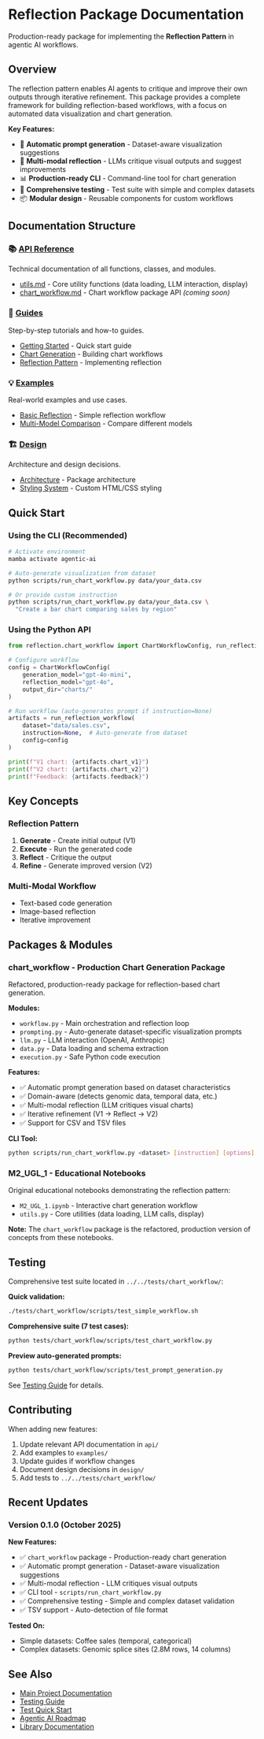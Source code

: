 # Reflection Package Documentation

Production-ready package for implementing the **Reflection Pattern** in agentic AI workflows.

## Overview

The reflection pattern enables AI agents to critique and improve their own outputs through iterative refinement. This package provides a complete framework for building reflection-based workflows, with a focus on automated data visualization and chart generation.

**Key Features:**
- 🎨 **Automatic prompt generation** - Dataset-aware visualization suggestions
- 🔄 **Multi-modal reflection** - LLMs critique visual outputs and suggest improvements
- 📊 **Production-ready CLI** - Command-line tool for chart generation
- 🧪 **Comprehensive testing** - Test suite with simple and complex datasets
- 📦 **Modular design** - Reusable components for custom workflows

## Documentation Structure

### 📚 [API Reference](api/)
Technical documentation of all functions, classes, and modules.

- [utils.md](api/utils.md) - Core utility functions (data loading, LLM interaction, display)
- [chart_workflow.md](api/chart_workflow.md) - Chart workflow package API *(coming soon)*

### 📖 [Guides](guides/)
Step-by-step tutorials and how-to guides.

- [Getting Started](guides/getting-started.md) - Quick start guide
- [Chart Generation](guides/chart-generation.md) - Building chart workflows
- [Reflection Pattern](guides/reflection-pattern.md) - Implementing reflection

### 💡 [Examples](examples/)
Real-world examples and use cases.

- [Basic Reflection](examples/basic-reflection.md) - Simple reflection workflow
- [Multi-Model Comparison](examples/multi-model-comparison.md) - Compare different models

### 🏗️ [Design](design/)
Architecture and design decisions.

- [Architecture](design/architecture.md) - Package architecture
- [Styling System](design/styling-system.md) - Custom HTML/CSS styling

## Quick Start

### Using the CLI (Recommended)

```bash
# Activate environment
mamba activate agentic-ai

# Auto-generate visualization from dataset
python scripts/run_chart_workflow.py data/your_data.csv

# Or provide custom instruction
python scripts/run_chart_workflow.py data/your_data.csv \
  "Create a bar chart comparing sales by region"
```

### Using the Python API

```python
from reflection.chart_workflow import ChartWorkflowConfig, run_reflection_workflow

# Configure workflow
config = ChartWorkflowConfig(
    generation_model="gpt-4o-mini",
    reflection_model="gpt-4o",
    output_dir="charts/"
)

# Run workflow (auto-generates prompt if instruction=None)
artifacts = run_reflection_workflow(
    dataset="data/sales.csv",
    instruction=None,  # Auto-generate from dataset
    config=config
)

print(f"V1 chart: {artifacts.chart_v1}")
print(f"V2 chart: {artifacts.chart_v2}")
print(f"Feedback: {artifacts.feedback}")
```

## Key Concepts

### Reflection Pattern
1. **Generate** - Create initial output (V1)
2. **Execute** - Run the generated code
3. **Reflect** - Critique the output
4. **Refine** - Generate improved version (V2)

### Multi-Modal Workflow
- Text-based code generation
- Image-based reflection
- Iterative improvement

## Packages & Modules

### chart_workflow - Production Chart Generation Package

Refactored, production-ready package for reflection-based chart generation.

**Modules:**
- `workflow.py` - Main orchestration and reflection loop
- `prompting.py` - Auto-generate dataset-specific visualization prompts
- `llm.py` - LLM interaction (OpenAI, Anthropic)
- `data.py` - Data loading and schema extraction
- `execution.py` - Safe Python code execution

**Features:**
- ✅ Automatic prompt generation based on dataset characteristics
- ✅ Domain-aware (detects genomic data, temporal data, etc.)
- ✅ Multi-modal reflection (LLM critiques visual charts)
- ✅ Iterative refinement (V1 → Reflect → V2)
- ✅ Support for CSV and TSV files

**CLI Tool:**
```bash
python scripts/run_chart_workflow.py <dataset> [instruction] [options]
```

### M2_UGL_1 - Educational Notebooks

Original educational notebooks demonstrating the reflection pattern:
- `M2_UGL_1.ipynb` - Interactive chart generation workflow
- `utils.py` - Core utilities (data loading, LLM calls, display)

**Note:** The `chart_workflow` package is the refactored, production version of concepts from these notebooks.

## Testing

Comprehensive test suite located in `../../tests/chart_workflow/`:

**Quick validation:**
```bash
./tests/chart_workflow/scripts/test_simple_workflow.sh
```

**Comprehensive suite (7 test cases):**
```bash
python tests/chart_workflow/scripts/test_chart_workflow.py
```

**Preview auto-generated prompts:**
```bash
python tests/chart_workflow/scripts/test_prompt_generation.py
```

See [Testing Guide](../../tests/chart_workflow/docs/TESTING_GUIDE.md) for details.

## Contributing

When adding new features:
1. Update relevant API documentation in `api/`
2. Add examples to `examples/`
3. Update guides if workflow changes
4. Document design decisions in `design/`
5. Add tests to `../../tests/chart_workflow/`

## Recent Updates

### Version 0.1.0 (October 2025)

**New Features:**
- ✅ `chart_workflow` package - Production-ready chart generation
- ✅ Automatic prompt generation - Dataset-aware visualization suggestions
- ✅ Multi-modal reflection - LLM critiques visual outputs
- ✅ CLI tool - `scripts/run_chart_workflow.py`
- ✅ Comprehensive testing - Simple and complex dataset validation
- ✅ TSV support - Auto-detection of file format

**Tested On:**
- Simple datasets: Coffee sales (temporal, categorical)
- Complex datasets: Genomic splice sites (2.8M rows, 14 columns)

## See Also

- [Main Project Documentation](../../docs/)
- [Testing Guide](../../tests/chart_workflow/docs/TESTING_GUIDE.md)
- [Test Quick Start](../../tests/chart_workflow/docs/QUICKSTART.md)
- [Agentic AI Roadmap](../../docs/AGENTIC_ROADMAP.md)
- [Library Documentation](../../docs/libraries/)
